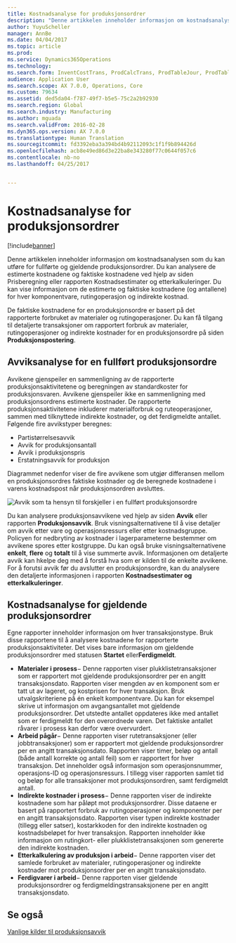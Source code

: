```yaml
---
title: Kostnadsanalyse for produksjonsordrer
description: "Denne artikkelen inneholder informasjon om kostnadsanalysen som du kan utføre for fullførte og gjeldende produksjonsordrer. Du kan analysere de estimerte kostnadene og faktiske kostnadene ved hjelp av siden Prisberegning eller rapporten Kostnadsestimater og etterkalkuleringer. Du kan vise informasjon om de estimerte og faktiske kostnadene (og antallene) for hver komponentvare, rutingoperasjon og indirekte kostnad."
author: YuyuScheller
manager: AnnBe
ms.date: 04/04/2017
ms.topic: article
ms.prod: 
ms.service: Dynamics365Operations
ms.technology: 
ms.search.form: InventCostTrans, ProdCalcTrans, ProdTableJour, ProdTableListPage
audience: Application User
ms.search.scope: AX 7.0.0, Operations, Core
ms.custom: 79634
ms.assetid: ded5da04-f787-49f7-b5e5-75c2a2b92930
ms.search.region: Global
ms.search.industry: Manufacturing
ms.author: mguada
ms.search.validFrom: 2016-02-28
ms.dyn365.ops.version: AX 7.0.0
ms.translationtype: Human Translation
ms.sourcegitcommit: fd3392eba3a394bd4b92112093c1f1f9b894426d
ms.openlocfilehash: acb8e49ed86d3e22ba8e343280f77c0644f057c6
ms.contentlocale: nb-no
ms.lasthandoff: 04/25/2017


---
```


# <a name="production-order-cost-analysis"></a>Kostnadsanalyse for produksjonsordrer

[!include[banner](../includes/banner.md)]


Denne artikkelen inneholder informasjon om kostnadsanalysen som du kan utføre for fullførte og gjeldende produksjonsordrer. Du kan analysere de estimerte kostnadene og faktiske kostnadene ved hjelp av siden Prisberegning eller rapporten Kostnadsestimater og etterkalkuleringer. Du kan vise informasjon om de estimerte og faktiske kostnadene (og antallene) for hver komponentvare, rutingoperasjon og indirekte kostnad.

De faktiske kostnadene for en produksjonsordre er basert på det rapporterte forbruket av materialer og rutingoperasjoner. Du kan få tilgang til detaljerte transaksjoner om rapportert forbruk av materialer, rutingoperasjoner og indirekte kostnader for en produksjonsordre på siden **Produksjonspostering**.

## <a name="variance-analysis-for-a-completed-production-order"></a>Avviksanalyse for en fullført produksjonsordre
Avvikene gjenspeiler en sammenligning av de rapporterte produksjonsaktivitetene og beregningen av standardkoster for produksjonsvaren. Avvikene gjenspeiler ikke en sammenligning med produksjonsordrens estimerte kostnader. De rapporterte produksjonsaktivitetene inkluderer materialforbruk og ruteoperasjoner, sammen med tilknyttede indirekte kostnader, og det ferdigmeldte antallet. Følgende fire avvikstyper beregnes:

-   Partistørrelsesavvik
-   Avvik for produksjonsantall
-   Avvik i produksjonspris
-   Erstatningsavvik for produksjon

Diagrammet nedenfor viser de fire avvikene som utgjør differansen mellom en produksjonsordres faktiske kostnader og de beregnede kostnadene i varens kostnadspost når produksjonsordren avsluttes. 

![Avvik som ta hensyn til forskjeller i en fullført produksjonsordre](./media/control.jpg) 

Du kan analysere produksjonsavvikene ved hjelp av siden **Avvik** eller rapporten **Produksjonsavvik**. Bruk visningsalternativene til å vise detaljer om avvik etter vare og operasjonsressurs eller etter kostnadsgruppe. Policyen for nedbryting av kostnader i lagerparameterne bestemmer om avvikene spores etter kostgruppe. Du kan også bruke visningsalternativene **enkelt**, **flere** og **totalt** til å vise summerte avvik. Informasjonen om detaljerte avvik kan hkelpe deg med å forstå hva som er kilden til de enkelte avvikene. For å forutsi avvik før du avslutter en produksjonsordre, kan du analysere den detaljerte informasjonen i rapporten **Kostnadsestimater og etterkalkuleringer**.

## <a name="cost-analysis-for-current-production-orders"></a>Kostnadsanalyse for gjeldende produksjonsordrer
Egne rapporter inneholder informasjon om hver transaksjonstype. Bruk disse rapportene til å analysere kostnadene for rapporterte produksjonsaktiviteter. Det vises bare informasjon om gjeldende produksjonsordrer med statusen **Startet** eller**Ferdigmeldt**.

-   **Materialer i prosess**− Denne rapporten viser plukklistetransaksjoner som er rapportert mot gjeldende produksjonsordrer per en angitt transaksjonsdato. Rapporten viser mengden av en komponent som er tatt ut av lageret, og kostprisen for hver transaksjon. Bruk utvalgskriteriene på én enkelt komponentvare. Du kan for eksempel skrive ut informasjon om avgangsantallet mot gjeldende produksjonsordrer. Det utstedte antallet oppdateres ikke med antallet som er ferdigmeldt for den overordnede varen. Det faktiske antallet råvarer i prosess kan derfor være overvurdert.
-   **Arbeid pågår**− Denne rapporten viser rutetransaksjoner (eller jobbtransaksjoner) som er rapportert mot gjeldende produksjonsordrer per en angitt transaksjonsdato. Rapporten viser timer, beløp og antall (både antall korrekte og antall feil) som er rapportert for hver transaksjon. Det inneholder også informasjon som operasjonsnummer, operasjons-ID og operasjonsressurs. I tillegg viser rapporten samlet tid og beløp for alle transaksjoner mot produksjonsordren, samt ferdigmeldt antall.
-   **Indirekte kostnader i prosess**− Denne rapporten viser de indirekte kostnadene som har påløpt mot produksjonsordrer. Disse dataene er basert på rapportert forbruk av rutingoperasjoner og komponenter per en angitt transaksjonsdato. Rapporten viser typen indirekte kostnader (tillegg eller satser), kostarkkoden for den indirekte kostnaden og kostnadsbeløpet for hver transaksjon. Rapporten inneholder ikke informasjon om rutingkort- eller plukklistetransaksjonen som genererte den indirekte kostnaden.
-   **Etterkalkulering av produksjon i arbeid**− Denne rapporten viser det samlede forbruket av materialer, rutingoperasjoner og indirekte kostnader mot produksjonsordrer per en angitt transaksjonsdato.
-   **Ferdigvarer i arbeid**− Denne rapporten viser gjeldende produksjonsordrer og ferdigmeldingstransaksjonene per en angitt transaksjonsdato.


<a name="see-also"></a>Se også
--------

[Vanlige kilder til produksjonsavvik](common-sources-of-production-variances.md)




